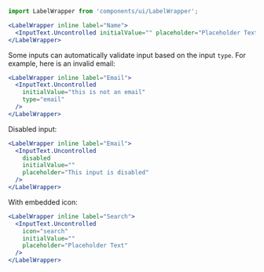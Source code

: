 ```jsx
import LabelWrapper from 'components/ui/LabelWrapper';

<LabelWrapper inline label="Name">
  <InputText.Uncontrolled initialValue="" placeholder="Placeholder Text" />
</LabelWrapper>
```

Some inputs can automatically validate input based on the input `type`. For example, here is an invalid email:

```jsx
<LabelWrapper inline label="Email">
  <InputText.Uncontrolled
    initialValue="this is not an email"
    type="email"
  />
</LabelWrapper>
```

Disabled input:
```jsx
<LabelWrapper inline label="Email">
  <InputText.Uncontrolled
    disabled
    initialValue=""
    placeholder="This input is disabled"
  />
</LabelWrapper>
```

With embedded icon:
```jsx
<LabelWrapper inline label="Search">
  <InputText.Uncontrolled
    icon="search"
    initialValue=""
    placeholder="Placeholder Text"
  />
</LabelWrapper>
```
